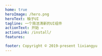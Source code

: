 ```yaml
---
home: true
heroImage: /hero.png
heroText: 柚子UI
tagline: 一个简洁清新的UI组件
actionText: 开始 →
actionLink: /install/
features:

footer: Copyright © 2019-present lixiangyu
---
```

